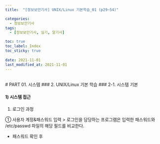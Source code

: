 ```yaml
---
title:  "[정보보안기사] UNIX/Linux 기본학습_01 (p29~54)"

categories:
  - 정보보안기사
tags:
  - [정보보안기사, 실기, 알기사]

toc: true
toc_label: Index
toc_sticky: true
 
date: 2021-11-01
last_modified_at: 2021-11-01
---
```

<br>
# PART 01. 시스템
### 2. UNIX/Linux 기본 학습 
### 2-1. 시스템 기본 

#### 1) 시스템 접근
1. 로그인 과정 

① 사용자 계정&패스워드 입력 > 로그인을 담당하는 프로그램은 입력한 패스워드와 /etc/passwd 파일의 해당 필드를 비교한다. 
- 패스워드 확인 후  
